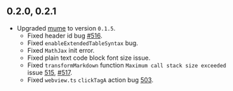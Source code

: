 ## 0.2.0, 0.2.1
* Upgraded [mume](https://github.com/shd101wyy/mume) to version `0.1.5`.
    * Fixed header id bug [#516](https://github.com/shd101wyy/markdown-preview-enhanced/issues/516).  
    * Fixed `enableExtendedTableSyntax` bug.  
    * Fixed `MathJax` init error.  
    * Fixed plain text code block font size issue.  
    * Fixed `transformMarkdown` function `Maximum call stack size exceeded` issue [515](https://github.com/shd101wyy/markdown-preview-enhanced/issues/515), [#517](https://github.com/shd101wyy/markdown-preview-enhanced/issues/517).  
    * Fixed `webview.ts` `clickTagA` action bug [503](https://github.com/shd101wyy/markdown-preview-enhanced/issues/503).   
 


